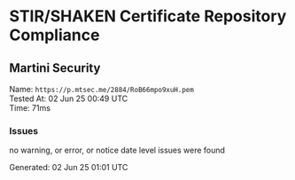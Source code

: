 # STIR/SHAKEN Certificate Repository Compliance

## Martini Security

Name: `https://p.mtsec.me/2884/RoB66mpo9xuH.pem`\
Tested At: 02 Jun 25 00:49 UTC\
Time: 71ms

### Issues

no warning, or error, or notice date level issues were found

Generated: 02 Jun 25 01:01 UTC